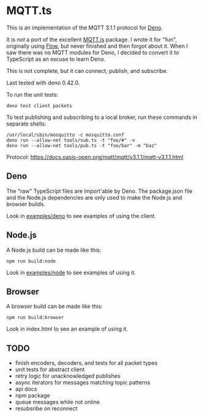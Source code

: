 # MQTT.ts

This is an implementation of the MQTT 3.1.1 protocol for [Deno](https://deno.land/).

It is _not_ a port of the excellent [MQTT.js](https://github.com/mqttjs/MQTT.js) package. I wrote it for "fun", originally using [Flow](https://flow.org/), but never finished and then forgot about it. When I saw there was no MQTT modules for Deno, I decided to convert it to TypeScript as an excuse to learn Deno.

This is not complete, but it can connect, publish, and subscribe.

Last tested with deno 0.42.0.

To run the unit tests:

```
deno test client packets
```

To test publishing and subscribing to a local broker, run these commands in separate shells:

```
/usr/local/sbin/mosquitto -c mosquitto.conf
deno run --allow-net tools/sub.ts -t "foo/#" -v
deno run --allow-net tools/pub.ts -t "foo/bar" -m "baz"
```

Protocol: https://docs.oasis-open.org/mqtt/mqtt/v3.1.1/mqtt-v3.1.1.html

## Deno

The "raw" TypeScript files are import'able by Deno. The package.json file and the Node.js dependencies are only used to make the Node.js and browser builds.

Look in [examples/deno](examples/deno) to see examples of using the client.

## Node.js

A Node.js build can be made like this:

```
npm run build:node
```

Look in [examples/node](examples/node) to see examples of using it.

## Browser

A browser build can be made like this:

```
npm run build:browser
```

Look in index.html to see an example of using it.

## TODO

- finish encoders, decoders, and tests for all packet types
- unit tests for abstract client
- retry logic for unacknowledged publishes
- async iterators for messages matching topic patterns
- api docs
- npm package
- queue messages while not online
- resubsribe on reconnect
